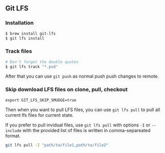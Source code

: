 ## Git LFS

### Installation
```sh
$ brew install git-lfs
$ git lfs install
```

### Track files
```sh
# Don't forget the double quotes
$ git lfs track "*.psd" 
```
After that you can use `git push` as normal push push changes to remote.

### Skip download LFS files on clone, pull, checkout
```
export GIT_LFS_SKIP_SMUDGE=true
```
Then when you want to pull LFS files, you can use `git lfs pull` to pull all current lfs files for current state.

If you prefer to pull invidual files, use `git lfs pull` with options `-I` or `--include` 
with the provided list of files is written in comma-separeated format.

```sh
git lfs pull -I "path/to/file1,path/to/file2"
```

